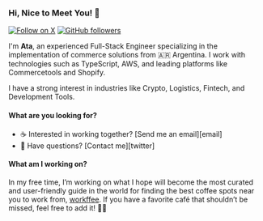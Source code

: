 ### Hi, Nice to Meet You! 👋

[![Follow on X](https://img.shields.io/twitter/url?label=Follow&style=social&url=https%3A%2F%2Ftwitter.com%2Fintent%2Ffollow%3Fscreen_name%3Dataschz)](https://twitter.com/intent/follow?screen_name=ataschz)
[![GitHub followers](https://img.shields.io/github/followers/ataschz?label=Follow&style=social)](https://github.com/ataschz?tab=followers)

I'm **Ata**, an experienced Full-Stack Engineer specializing in the implementation of commerce solutions from 🇦🇷 Argentina. I work with technologies such as TypeScript, AWS, and leading platforms like Commercetools and Shopify.

I have a strong interest in industries like Crypto, Logistics, Fintech, and Development Tools.

#### What are you looking for?

- ☕️ Interested in working together? [Send me an email][email]
- 💬 Have questions? [Contact me][twitter]

#### What am I working on?

In my free time, I’m working on what I hope will become the most curated and user-friendly guide in the world for finding the best coffee spots near you to work from, [workffee](https://workffee.com). If you have a favorite café that shouldn’t be missed, feel free to add it! 🤘🏼

